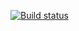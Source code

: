 [![Build status](https://ci.appveyor.com/api/projects/status/2s63pvehcel16mu8?svg=true)](https://ci.appveyor.com/project/KseniiaVv/delivery)